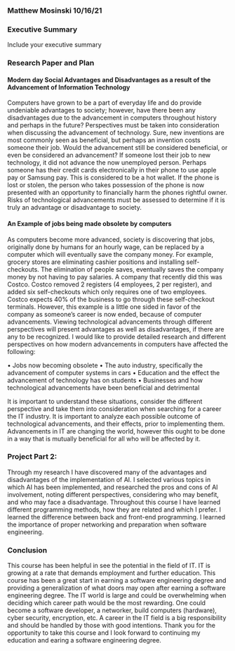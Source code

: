 ### Matthew Mosinski 10/16/21

### Executive Summary

Include your executive summary

### Research Paper and Plan
#### Modern day Social Advantages and Disadvantages as a result of the Advancement of Information Technology
Computers have grown to be a part of everyday life and do provide undeniable advantages to society; however, have there been any disadvantages due to the advancement in computers throughout history and perhaps in the future? Perspectives must be taken into consideration when discussing the advancement of technology. Sure, new inventions are most commonly seen as beneficial, but perhaps an invention costs someone their job. Would the advancement still be considered beneficial, or even be considered an advancement? If someone lost their job to new technology, it did not advance the now unemployed person. Perhaps someone has their credit cards electronically in their phone to use apple pay or Samsung pay. This is considered to be a hot wallet. If the phone is lost or stolen, the person who takes possession of the phone is now presented with an opportunity to financially harm the phones rightful owner. Risks of technological advancements must be assessed to determine if it is truly an advantage or disadvantage to society.

#### An Example of jobs being made obsolete by computers
As computers become more advanced, society is discovering that jobs, originally done by humans for an hourly wage, can be replaced by a computer which will eventually save the company money. For example, grocery stores are eliminating cashier positions and installing self-checkouts. The elimination of people saves, eventually saves the company money by not having to pay salaries. A company that recently did this was Costco. Costco removed 2 registers (4 employees, 2 per register), and added six self-checkouts which only requires one of two employees. Costco expects 40% of the business to go through these self-checkout terminals. However, this example is a little one sided in favor of the company as someone’s career is now ended, because of computer advancements. Viewing technological advancements through different perspectives will present advantages as well as disadvantages, if there are any to be recognized. I would like to provide detailed research and different perspectives on how modern advancements in computers have affected the following:

•	Jobs now becoming obsolete
•	The auto industry, specifically the advancement of computer systems in cars
•	Education and the effect the advancement of technology has on students
•	Businesses and how technological advancements have been beneficial and detrimental

It is important to understand these situations, consider the different perspective and take them into consideration when searching for a career the IT industry. It is important to analyze each possible outcome of technological advancements, and their effects, prior to implementing them. Advancements in IT are changing the world, however this ought to be done in a way that is mutually beneficial for all who will be affected by it.


### Project Part 2:
Through my research I have discovered many of the advantages and disadvantages of the implementation of AI. I selected various topics in which AI has been implemented, and researched the pros and cons of AI involvement, noting different perspectives, considering who may benefit, and who may face a disadvantage.
Throughout this course I have learned different programming methods, how they are related and which I prefer. I learned the difference between back and front-end programming. I learned the importance of proper networking and preparation when software engineering. 

### Conclusion
This course has been helpful in see the potential in the field of IT. IT is growing at a rate that demands employment and further education. This course has been a great start in earning a software engineering degree and providing a generalization of what doors may open after earning a software engineering degree. The IT world is large and could be overwhelming when deciding which career path would be the most rewarding. One could become a software developer, a networker, build computers (hardware), cyber security, encryption, etc. A career in the IT field is a big responsibility and should be handled by those with good intentions. Thank you for the opportunity to take this course and I look forward to continuing my education and earing a software engineering degree.

